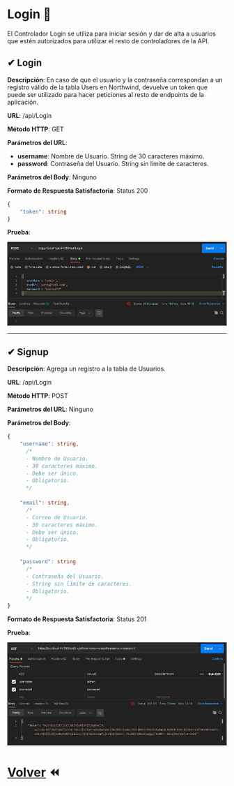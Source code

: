 # Login 🔐
El Controlador Login se utiliza para iniciar sesión y dar de alta a usuarios que estén autorizados para utilizar el resto de controladores de la API.

## ✔ Login

**Descripción**: En caso de que el usuario y la contraseña correspondan a un registro válido de la tabla Users en Northwind, devuelve un token que puede ser utilizado para hacer peticiones al resto de endpoints de la aplicación.

**URL**: /api/Login

**Método  HTTP**: GET

**Parámetros del URL**:
* **username**: Nombre de Usuario. String de 30 caracteres máximo.
* **password**: Contraseña del Usuario. String sin límite de caracteres.

**Parámetros del Body**: Ninguno

**Formato de Respuesta Satisfactoria**: Status 200

```typescript
{
	"token": string
}
```

**Prueba**:

![Login Postman](./pictures/Login/login.png)

***

## ✔ Signup

**Descripción**: Agrega un registro a la tabla de Usuarios.

**URL**: /api/Login

**Método  HTTP**: POST

**Parámetros del URL**: Ninguno

**Parámetros del Body**:

```typescript
{
	"username": string,
      /*
      - Nombre de Usuario.
      - 30 caracteres máximo.
      - Debe ser único.
      - Obligatorio.
      */

	"email": string,
      /*
      - Correo de Usuario.
      - 30 caracteres máximo.
      - Debe ser único.
      - Obligatorio.
      */

	"password": string
      /*
      - Contraseña del Usuario.
      - String sin límite de caracteres.
      - Obligatorio.
      */
}
```

**Formato de Respuesta Satisfactoria**: Status 201

**Prueba**:

![Signup Postman](./pictures/Login/signup.png)


# [Volver](../README.md) ⏪